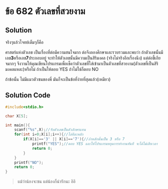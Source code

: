 # ข้อ 682 ตัวเลขที่สวยงาม
## Solution
จริงๆแล้วโจทย์เต็มๆก็คือ

ศาสตร์แห่งตัวเลข เป็นเรื่องที่ต่อมีความสนใจมาก ต่อจึงลองศึกษาและรวบรวมและพบว่า ถ้าตัวเลขนั้นมีเลข**3**หรือเลข**7**ประกอบอยู่ จะทำให้ตัวเลขนั้นมีความเป็นสิริมงคล
(จริงไม่จริงอีกเรื่องนึง) แต่ต่อขี้เกียจมากๆ จึงวานให้คุณเขียนโปรแกรมเพื่อเช็คว่าตัวเลขที่ใส่เข้ามาเป็นตัวเลขที่สวยงาม(ตัวเลขที่เป็นสิริมงคลแหละ)หรือไม่ ถ้าเป็นให้ตอบ YES ถ้าไม่ใช่ก็ตอบ NO

ถ้าข้อนั้น ไม่มีแมวตัวซนของพี่ มันก็จะเป็นข้อที่ง่ายที่สุดแล้ว(เหมียว)

## Solution Code
```c
#include<stdio.h>

char X[5];

int main(){
	scanf("%s",X);//รับตัวเลขเป็นตัวอักษรแทน
	for(int i=0;X[i];i++){//ไล่ทีละหลัก
		if(X[i]=='3' || X[i]=='7'){//ถ้าหลักนั้นเป็น 3 หรือ 7
			printf("YES");//ตอบ YES และให้โปรแกรมหยุดการทำงานทันที จะได้ไม่เสียเวลา
			return 0;
		}
	}
	printf("NO");
	return 0;
}
```
> แม้ว่าน้องจะซน แต่น้องก็น่ารักนะ อิอิ
